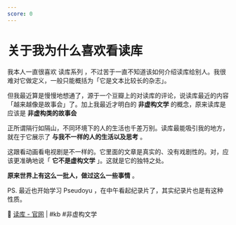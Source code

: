 ```yaml
---
score: 0
---
```


# 关于我为什么喜欢看读库

我本人一直很喜欢 读库系列 ，不过苦于一直不知道该如何介绍读库给别人。我很难对它做定义，一般只能概括为「它是文本比较长的杂志」。

但我最近算是慢慢地想通了，源于一个豆瓣上的对读库的评论，说读库最近的内容「越来越像是故事会」了。加上我最近才明白的 **非虚构文学** 的概念，原来读库是应该是 **非虚构类的故事会**

正所谓隔行如隔山，不同环境下的人的生活也千差万别。读库最能吸引我的地方，就在于它展示了 **与我不一样的人的生活以及思考** 。

这跟看动画看电视剧是不一样的。它里面的文章是真实的、没有戏剧性的。对，应该更准确地说「 **它不是虚构文学** 」。这就是它的独特之处。

**原来世界上有这么一批人，做过这么一些事情** 。

PS. 最近也开始学习 Pseudoyu ，在中午看起纪录片了，其实纪录片也是有这种性质。

🔗 [读库 - 官网](https://www.duku.cn/) | #kb #非虚构文学
